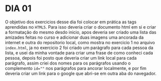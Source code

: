 # DIA 01

O objetivo dos exercicios desse dia foi colocar em prática as tags aprendidas no `HTML5`. Para isso deveria criar o documento html em si e criar a formatação do mesmo desdo inicio, apos deveria ser criado uma lista das amizades feitas no curso e adicionar duas imagens uma ancorada da internet e outra do repositorio local, como mostra no exercicio 1 no arquivo `index.html`, ja no exercicio 2 foi criado um parágrafo para cada pessoa da lista, e usei da minha vontade para criar uma frase de como conheci cada pessoa, depois foi posto que deveria criar um link local para cada parágrafo, assim criei dos nomes para os parágrafos usando o complemento `id=""` nos parágrafos para ancorar localmente, e por fim deveria criar um link para o google que abri-se em outra aba do navegador.